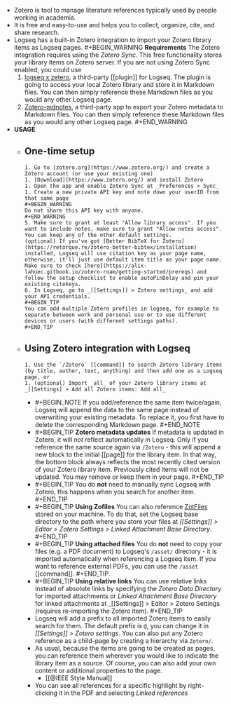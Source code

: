 - Zotero is tool to manage literature references typically used by people working in academia.
- It is free and easy-to-use and helps you to collect, organize, cite, and share research.
- Logseq has a built-in Zotero integration to import your Zotero library items as Logseq pages.
  #+BEGIN_WARNING
  **Requirements**
  The Zotero integration requires using the _Zotero Sync_. This free functionality stores your library items on Zotero server.
  If you are not using Zotero Sync enabled, you could use 
  1. [logseq x zetero](https://github.com/aljedaxi/logseq-zotero/), a third-party [[plugin]] for Logseq. The plugin is going to access your local Zotero library and store it in Markdown files. You can then simply reference these Markdown files as you would any other Logseq page.
  1. [Zotero-mdnotes](https://argentinaos.com/zotero-mdnotes/), a third-party app to export your Zotero metadata to Markdown files. You can then simply reference these Markdown files as you would any other Logseq page.
  #+END_WARNING
- **USAGE**
	- One-time setup
		-
		  1. Go to [zotero.org](https://www.zotero.org/) and create a Zotero account (or use your existing one) 
		  1. [Download](https://www.zotero.org/) and install Zotero
		  1. Open the app and enable Zotero Sync at _Preferences > Sync_
		  1. Create a new private API key and note down your userID from that same page
		  #+BEGIN_WARNING
		  Do not share this API key with anyone.
		  #+END_WARNING 
		  5. Make sure to grant at least "Allow library access". If you want to include notes, make sure to grant "Allow notes access". You can keep any of the other default settings. 
		  (optional) If you've got [Better BibTeX for Zotero](https://retorque.re/zotero-better-bibtex/installation) installed, Logseq will use citation key as your page name, otherwise, it'll just use default item title as your page name.
		  Make sure to check [here](https://alix-lahuec.gitbook.io/zotero-roam/getting-started/prereqs) and follow the setup checklist to enable autoPinDelay and pin your existing citekeys. 
		  6. In Logseq, go to _[[Settings]] > Zotero settings_ and add your API credentials.
		  #+BEGIN_TIP
		  You can add multiple Zotero profiles in logseq, for example to separate between work and personal use or to use different devices or users (with different settings paths).
		  #+END_TIP
	- Using Zotero integration with Logseq
		-
		  1. Use the `/Zotero` [[command]] to search Zotero library items (by title, author, text, anything) and then add one as a Logseq page, or
		  1. (optional) Import _all_ of your Zotero library items at _[[Settings] > Add all Zotero items: Add all_
		-
		  #+BEGIN_NOTE
		  If you add/reference the same item twice/again, Logseq will append the data to the same page instead of overwriting your existing metadata. To replace it, you first have to delete the corresponding Markdown page.
		  #+END_NOTE
		-
		  #+BEGIN_TIP
		  **Zotero metadata updates**
		  If metadata is updated in Zotero, it will _not_ reflect automatically in Logseq. Only if you reference the same source again via `/Zotero` - this will append a new block to the initial [[page]] for the library item. In that way, the bottom block always reflects the most recently cited version of your Zotero library item. Previously cited items will not be updated. You may remove or keep them in your page.
		  #+END_TIP
		-
		  #+BEGIN_TIP
		  You do **not** need to manually sync Logseq with Zotero, this happens when you search for another item.
		  #+END_TIP
		-
		  #+BEGIN_TIP
		  **Using Zofiles**
		  You can also reference [ZotFiles](http://zotfile.com/) stored on your machine. To do that, set the Logseq base directory to the path where you store your files at _[[Settings]] > Editor > Zotero Settings > Linked Attachment Base Directory_.
		  #+END_TIP
		-
		  #+BEGIN_TIP
		  **Using attached files**
		  You do **not** need to copy your files (e.g. a PDF document) to Logseq's `/asset/` directory - it is imported automatically when referencing a Logseq item.
		  If you want to reference external PDFs, you can use the `/asset` [[command]].
		  #+END_TIP.
		-
		  #+BEGIN_TIP
		  **Using relative links**
		  You can use relative links instead of absolute links by specifying the _Zotero Data Directory_ for imported attachments or _Linked Attachment Base Directory_ for linked attachments at _[[Settings]] > Editor > Zotero Settings (requires re-importing the Zotero item).
		  #+END_TIP
		- Logseq will add a prefix to all imported Zotero items to easily search for them. The default prefix is `@`, you can change it in _[[Settings]] > Zotero settings_. You can also put any Zotero reference as a child-page by creating a hierarchy via `Zotero/`.
		- As usual, because the items are going to be created as pages, you can reference them wherever you would like to indicate the library item as a source. Of course, you can also add your own content or additional properties to the page.
			- [[@IEEE Style Manual]]
		- You can see all references for a specific highlight by right-clicking it in the PDF and selecting _Linked references_